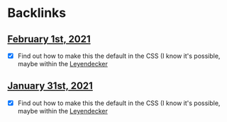 
# Backlinks
## [February 1st, 2021](<February 1st, 2021.md>)
- [x] Find out how to make this the default in the CSS (I know it's possible, maybe within the [Leyendecker](<Leyendecker.md>)

## [January 31st, 2021](<January 31st, 2021.md>)
- [x] Find out how to make this the default in the CSS (I know it's possible, maybe within the [Leyendecker](<Leyendecker.md>)

